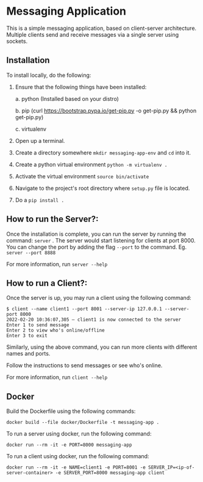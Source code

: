 # Messaging Application
This is a simple messaging application, based on client-server architecture. Multiple clients send and receive messages via a single server using sockets.

## Installation
To install locally, do the following:

1. Ensure that the following things have been installed:

    a. python (Installed based on your distro)

    b. pip (curl https://bootstrap.pypa.io/get-pip.py -o get-pip.py && python get-pip.py)

    c. virtualenv

2. Open up a terminal.

3. Create a directory somewhere `mkdir messaging-app-env` and `cd` into it.

4. Create a python virtual environment `python -m virtualenv .`

5. Activate the virtual environment `source bin/activate`

6. Navigate to the project's root directory where `setup.py` file is located.

7. Do a ```pip install .``` 

## How to run the Server?:

Once the installation is complete, you can run the server by running the command: `server` . The server would start listening for clients at port 8000. You can change the port by adding the flag `--port` to the command. Eg. `server --port 8888`

For more information, run `server --help`

## How to run a Client?:

Once the server is up, you may run a client using the following command:

```
$ client --name client1 --port 8001 --server-ip 127.0.0.1 --server-port 8000
2022-02-20 10:36:07,305 — client1 is now connected to the server
Enter 1 to send message
Enter 2 to view who's online/offline
Enter 3 to exit
```

Similarly, using the above command, you can run more clients with different names and ports.

Follow the instructions to send messages or see who's online.

For more information, run `client --help`

## Docker

Build the Dockerfile using the following commands:

```
docker build --file docker/Dockerfile -t messaging-app .
```

To run a server using docker, run the following command:

```
docker run --rm -it -e PORT=8000 messaging-app
```

To run a client using docker, run the following command:

```
docker run --rm -it -e NAME=client1 -e PORT=8001 -e SERVER_IP=<ip-of-server-container> -e SERVER_PORT=8000 messaging-app client
```
